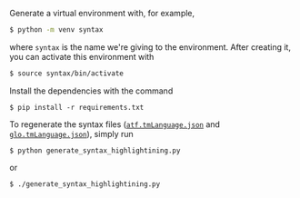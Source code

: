 Generate a virtual environment with, for example,

```bash
$ python -m venv syntax
```

where `syntax` is the name we're giving to the environment.  After creating it,
you can activate this environment with

```bash
$ source syntax/bin/activate
```

Install the dependencies with the command

```
$ pip install -r requirements.txt
```

To regenerate the syntax files
([`atf.tmLanguage.json`](../syntaxes/atf.tmLanguage.json) and
[`glo.tmLanguage.json`](../syntaxes/glo.tmLanguage.json)), simply run

```
$ python generate_syntax_highlightining.py
```

or

```
$ ./generate_syntax_highlightining.py
```
